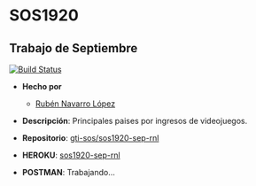 # SOS1920

## Trabajo de Septiembre



[![Build Status](https://travis-ci.org/gti-sos/sos1920-sep-rnl.svg?branch=master)](https://travis-ci.org/gti-sos/sos1920-sep-rnl)

- **Hecho por**
  - [Rubén Navarro López](https://github.com/jolaru21)
  
- **Descripción**: Principales paises por ingresos de videojuegos.

- **Repositorio**: [gti-sos/sos1920-sep-rnl](https://github.com/Jolaru21/sos1920-sep-rnl)

-  **HEROKU**: [sos1920-sep-rnl](https://sos1920-sep-rnl.herokuapp.com)

-  **POSTMAN**:
Trabajando...

